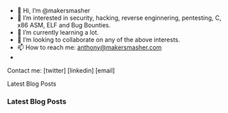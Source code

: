 - 👋 Hi, I’m @makersmasher
- 👀 I’m interested in security, hacking, reverse enginnering, pentesting, C, x86 ASM, ELF and Bug Bounties.
- 🌱 I’m currently learning a lot.
- 💞️ I’m looking to collaborate on any of the above interests.
- 📫 How to reach me: anthony@makersmasher.com
-
Contact me:
[twitter] [linkedin] [email]

Latest Blog Posts

### Latest Blog Posts
<!-- BLOG_POST_LIST:START -->
<!-- BLOG-POST-LIST:END -->

<!---
makersmasher/makersmasher is a ✨ special ✨ repository because its `README.md` (this file) appears on your GitHub profile.
You can click the Preview link to take a look at your changes.
--->
